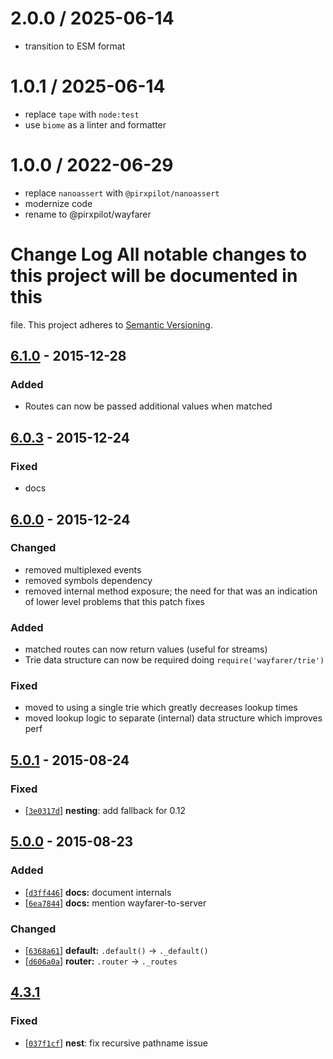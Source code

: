
2.0.0 / 2025-06-14
==================

 * transition to ESM format

1.0.1 / 2025-06-14
==================

 * replace `tape` with `node:test`
 * use `biome` as a linter and formatter

1.0.0 / 2022-06-29
==================

 * replace `nanoassert` with `@pirxpilot/nanoassert`
 * modernize code
 * rename to @pirxpilot/wayfarer

# Change Log All notable changes to this project will be documented in this
file. This project adheres to [Semantic Versioning](http://semver.org/).

## [6.1.0](https://github.com/yoshuawuyts/wayfarer/compare/v6.0.3...6.1.0) - 2015-12-28
### Added
- Routes can now be passed additional values when matched

## [6.0.3](https://github.com/yoshuawuyts/wayfarer/compare/v6.0.0...6.0.3) - 2015-12-24
### Fixed
- docs

## [6.0.0](https://github.com/yoshuawuyts/wayfarer/compare/v5.0.1...6.0.0) - 2015-12-24
### Changed
- removed multiplexed events
- removed symbols dependency
- removed internal method exposure; the need for that was an indication of
  lower level problems that this patch fixes

### Added
- matched routes can now return values (useful for streams)
- Trie data structure can now be required doing `require('wayfarer/trie')`

### Fixed
- moved to using a single trie which greatly decreases lookup times
- moved lookup logic to separate (internal) data structure which improves perf

## [5.0.1](https://github.com/yoshuawuyts/wayfarer/compare/v5.0.0...v5.0.1) - 2015-08-24
### Fixed
- [[`3e0317d`](https://github.com/yoshuawuyts/wayfarer/commit/3e0317d)]
  __nesting__: add fallback for 0.12

## [5.0.0](https://github.com/yoshuawuyts/wayfarer/compare/v4.3.1...v5.0.0) - 2015-08-23
### Added
- [[`d3ff446`](https://github.com/yoshuawuyts/wayfarer/commit/d3ff446)]
  __docs:__ document internals
- [[`6ea7844`](https://github.com/yoshuawuyts/wayfarer/commit/6ea7844)]
  __docs:__ mention wayfarer-to-server

### Changed
- [[`6368a61`](https://github.com/yoshuawuyts/wayfarer/commit/6368a61)]
  __default:__ `.default()` -> `._default()`
- [[`d606a0a`](https://github.com/yoshuawuyts/wayfarer/commit/d606a0a)]
  __router:__ `.router` -> `._routes`

## [4.3.1](https://github.com/yoshuawuyts/wayfarer/compare/v4.3.0...v4.3.1)
### Fixed
- [[`037f1cf`](https://github.com/yoshuawuyts/wayfarer/commit/037f1cf)]
  __nest__: fix recursive pathname issue

